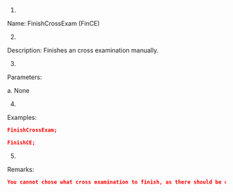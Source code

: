 1. 
Name: FinishCrossExam (FinCE)


2. 
Description: Finishes an cross examination manually.


3. 
Parameters:


a. 
None
 



4. 
Examples:
```json
FinishCrossExam;

FinishCE;
```

 



5. 
Remarks:

```json
You cannot chose what cross examination to finish, as there should be only one playing. This instruction will end the currently playing cross examination.
```